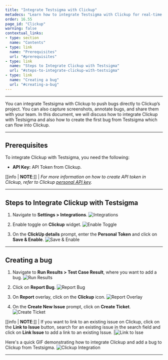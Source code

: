 ```yaml
---
title: "Integrate Testsigma with Clickup"
metadecs: "Learn how to integrate Testsigma with Clickup for real-time bug reporting during Test Runs | Push bugs directly from Testsigma to your Clickup project" 
order: 16.55
page_id: "Clickup"
warning: false
contextual_links:
- type: section
  name: "Contents"
- type: link
  name: "Prerequisites"
  url: "#prerequisites"
- type: link
  name: "Steps to Integrate Clickup with Testsigma"
  url: "#steps-to-integrate-clickup-with-testsigma"
- type: link
  name: "Creating a bug"
  url: "#creating-a-bug"
---
```

---

You can integrate Testsigma with Clickup to push bugs directly to Clickup’s project. You can also capture screenshots, annotate bugs, and share them with your team. In this document, we will discuss how to integrate Clickup with Testsigma and also how to create the first bug from Testsigma which can flow into Clickup.

---

## **Prerequisites**
To integrate Clickup with Testsigma, you need the following:
- **API Key:** API Token from Clickup. 

[[info | **NOTE**:]]
| *For more information on how to create API token in Clickup, refer to Clickup [personal API key](https://help.clickup.com/hc/en-us/articles/6303426241687-Getting-Started-with-the-ClickUp-API).*

---

## **Steps to Integrate Clickup with Testsigma**
1. Navigate to **Settings > Integrations**.
![Integrations](https://s3.amazonaws.com/static-docs.testsigma.com/new_images/projects/applications/ytintegrations.png)

2. Enable toggle on **Clickup** widget.
![Enable Toggle](https://s3.amazonaws.com/static-docs.testsigma.com/new_images/projects/applications/toggleclickup.png)

3. On the **ClickUp details** prompt, enter the **Personal Token** and click on **Save & Enable**.
![Save & Enable](https://s3.amazonaws.com/static-docs.testsigma.com/new_images/projects/applications/cusaveenable.png)


---

## **Creating a bug**
1. Navigate to **Run Results > Test Case Result**, where you want to add a bug.
![Run Results](https://s3.amazonaws.com/static-docs.testsigma.com/new_images/projects/applications/tcresultyt.png)

2. Click on **Report Bug**.
![Report Bug](https://s3.amazonaws.com/static-docs.testsigma.com/new_images/projects/applications/reportbugyt.png)

3. On **Report** overlay, click on the **Clickup** icon.
![Report Overlay](https://s3.amazonaws.com/static-docs.testsigma.com/new_images/projects/applications/clickupreport.png)

4. On the **Create New Issue** prompt, click on **Create Ticket**.
![Create Ticket](https://s3.amazonaws.com/static-docs.testsigma.com/new_images/projects/applications/cucreateticket.png)

[[info | **NOTE**:]]
| If you want to link to an existing issue on Clickup, click on the **Link to Issue** button, search for an existing issue in the search field and click on **Link Issue** to add a link to an existing Issue.
|![Link to Isse](https://s3.amazonaws.com/static-docs.testsigma.com/new_images/projects/applications/culinktoissue.png)


Here's a quick GIF demonstrating how to integrate Clickup and add a bug to Clickup from Testsigma. 
![Clickup Integration](https://s3.amazonaws.com/static-docs.testsigma.com/new_images/projects/applications/clickupgif.gif)

---
